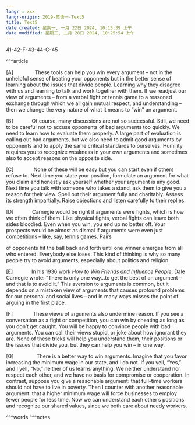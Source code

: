 ```yaml
---
langr : xxx
langr-origin: 2019-英语一-Text5
title: Text5
date created: 星期一, 一月 22日 2024, 10:15:39 上午
date modified: 星期三, 二月 28日 2024, 10:25:54 上午
---
```


41-42-F-43-44-C-45

^^^article

[A]               These tools can help you win every argument – not in the unhelpful sense of beating your opponents but in the better sense of learning about the issues that divide people. Learning why they disagree with us and learning to talk and work together with them. If we readjust our view of arguments – from a verbal fight or tennis game to a reasoned exchange through which we all gain mutual respect, and understanding – then we change the very nature of what it means to “win” an argument.

[B]             Of course, many discussions are not so successful. Still, we need to be careful not to accuse opponents of bad arguments too quickly. We need to learn how to evaluate them properly. A large part of evaluation is calling out bad arguments, but we also need to admit good arguments by opponents and to apply the same critical standards to ourselves. Humility requires you to recognize weakness in your own arguments and sometimes also to accept reasons on the opposite side.

[C]              None of these will be easy but you can start even if others refuse to. Next time you state your position, formulate an argument for what you claim and honestly ask yourself whether your argument is any good. Next time you talk with someone who takes a stand, ask them to give you a reason for their view. Spell out their argument fully and charitably. Assess its strength impartially. Raise objections and listen carefully to their replies.

[D]             Carnegie would be right if arguments were fights, which is how we often think of them. Like physical fights, verbal fights can leave both sides bloodied. Even when you win, you end up no better off. Your prospects would be almost as dismal if arguments were even just competitions – like, say, tennis games. Pairs

  

of opponents hit the ball back and forth until one winner emerges from all who entered. Everybody else loses. This kind of thinking is why so many people try to avoid arguments, especially about politics and religion.

[E]             In his 1936 work _How to Win Friends and Influence People_, Dale Carnegie wrote: “There is only one way…to get the best of an argument – and that is to avoid it.” This aversion to arguments is common, but it depends on a mistaken view of arguments that causes profound problems for our personal and social lives – and in many ways misses the point of arguing in the first place.

[F]              These views of arguments also undermine reason. If you see a conversation as a fight or competition, you can win by cheating as long as you don’t get caught. You will be happy to convince people with bad arguments. You can call their views stupid, or joke about how ignorant they are. None of these tricks will help you understand them, their positions or the issues that divide you, but they can help you win – in one way.

[G]                There is a better way to win arguments. Imagine that you favor increasing the minimum wage in our state, and I do not. If you yell, “Yes,” and I yell, “No,” neither of us learns anything. We neither understand nor respect each other, and we have no basis for compromise or cooperation. In contrast, suppose you give a reasonable argument: that full-time workers should not have to live in poverty. Then I counter with another reasonable argument: that a higher minimum wage will force businesses to employ fewer people for less time. Now we can understand each other’s positions and recognize our shared values, since we both care about needy workers.




^^^words
^^^notes
